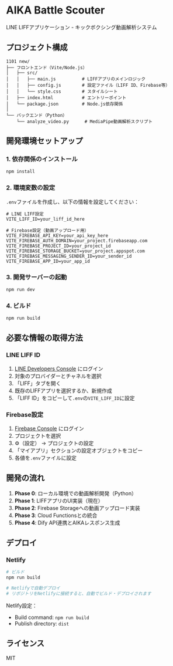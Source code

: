# AIKA Battle Scouter

LINE LIFFアプリケーション - キックボクシング動画解析システム

## プロジェクト構成

```
1101 new/
├── フロントエンド（Vite/Node.js）
│   ├── src/
│   │   ├── main.js          # LIFFアプリのメインロジック
│   │   ├── config.js        # 設定ファイル（LIFF ID、Firebase等）
│   │   └── style.css        # スタイルシート
│   ├── index.html           # エントリーポイント
│   └── package.json         # Node.js依存関係
│
└── バックエンド（Python）
    └── analyze_video.py      # MediaPipe動画解析スクリプト
```

## 開発環境セットアップ

### 1. 依存関係のインストール

```bash
npm install
```

### 2. 環境変数の設定

`.env`ファイルを作成し、以下の情報を設定してください：

```env
# LINE LIFF設定
VITE_LIFF_ID=your_liff_id_here

# Firebase設定（動画アップロード用）
VITE_FIREBASE_API_KEY=your_api_key_here
VITE_FIREBASE_AUTH_DOMAIN=your_project.firebaseapp.com
VITE_FIREBASE_PROJECT_ID=your_project_id
VITE_FIREBASE_STORAGE_BUCKET=your_project.appspot.com
VITE_FIREBASE_MESSAGING_SENDER_ID=your_sender_id
VITE_FIREBASE_APP_ID=your_app_id
```

### 3. 開発サーバーの起動

```bash
npm run dev
```

### 4. ビルド

```bash
npm run build
```

## 必要な情報の取得方法

### LINE LIFF ID

1. [LINE Developers Console](https://developers.line.biz/console/) にログイン
2. 対象のプロバイダーとチャネルを選択
3. 「LIFF」タブを開く
4. 既存のLIFFアプリを選択するか、新規作成
5. 「LIFF ID」をコピーして`.env`の`VITE_LIFF_ID`に設定

### Firebase設定

1. [Firebase Console](https://console.firebase.google.com/) にログイン
2. プロジェクトを選択
3. ⚙️（設定） → プロジェクトの設定
4. 「マイアプリ」セクションの設定オブジェクトをコピー
5. 各値を`.env`ファイルに設定

## 開発の流れ

1. **Phase 0**: ローカル環境での動画解析開発（Python）
2. **Phase 1**: LIFFアプリのUI実装（現在）
3. **Phase 2**: Firebase Storageへの動画アップロード実装
4. **Phase 3**: Cloud Functionsとの統合
5. **Phase 4**: Dify API連携とAIKAレスポンス生成

## デプロイ

### Netlify

```bash
# ビルド
npm run build

# Netlifyで自動デプロイ
# リポジトリをNetlifyに接続すると、自動でビルド・デプロイされます
```

Netlify設定：
- Build command: `npm run build`
- Publish directory: `dist`

## ライセンス

MIT

